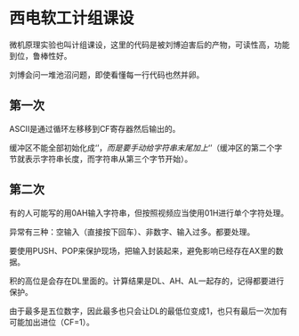 # 西电软工计组课设
微机原理实验也叫计组课设，这里的代码是被刘博迫害后的产物，可读性高，功能到位，鲁棒性好。

刘博会问一堆池沼问题，即使看懂每一行代码也然并卵。

## 第一次
ASCII是通过循环左移移到CF寄存器然后输出的。

缓冲区不能全部初始化成‘$’，而是要手动给字符串末尾加上‘$’（缓冲区的第二个字节就表示字符串长度，而字符串从第三个字节开始）。

## 第二次
有的人可能写的用0AH输入字符串，但按照视频应当使用01H进行单个字符处理。

异常有三种：空输入（直接按下回车）、非数字、输入过多。都要处理。

要使用PUSH、POP来保护现场，把输入封装起来，避免影响已经存在AX里的数据。

积的高位是会存在DL里面的。计算结果是DL、AH、AL一起存的，记得都要进行保护。

由于最多是五位数字，因此最多也只会让DL的最低位变成1，也只有最后一次加有可能加出进位（CF=1）。
